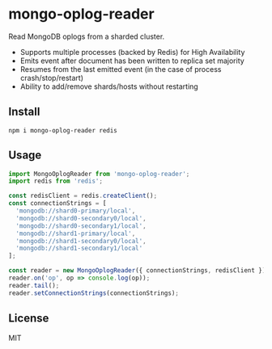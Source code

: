 # mongo-oplog-reader

Read MongoDB oplogs from a sharded cluster.

- Supports multiple processes (backed by Redis) for High Availability
- Emits event after document has been written to replica set majority
- Resumes from the last emitted event (in the case of process crash/stop/restart)
- Ability to add/remove shards/hosts without restarting

## Install

```
npm i mongo-oplog-reader redis
```

## Usage

```js
import MongoOplogReader from 'mongo-oplog-reader';
import redis from 'redis';

const redisClient = redis.createClient();
const connectionStrings = [
  'mongodb://shard0-primary/local',
  'mongodb://shard0-secondary0/local',
  'mongodb://shard0-secondary1/local',
  'mongodb://shard1-primary/local',
  'mongodb://shard1-secondary0/local',
  'mongodb://shard1-secondary1/local'
];

const reader = new MongoOplogReader({ connectionStrings, redisClient });
reader.on('op', op => console.log(op));
reader.tail();
reader.setConnectionStrings(connectionStrings);
```

## License

MIT